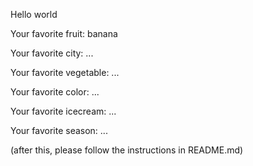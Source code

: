 
Hello world



Your favorite fruit: banana

Your favorite city: ...

Your favorite vegetable: ...

Your favorite color: ...

Your favorite icecream: ...

Your favorite season: ...


(after this, please follow the instructions in README.md)


